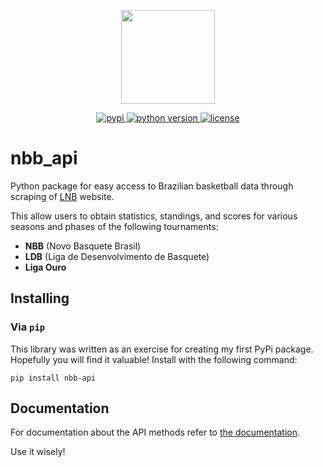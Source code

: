 <p align="center">
<img src="https://user-images.githubusercontent.com/57769272/224566374-c8c748c7-c663-489f-8b98-d7041ab4092a.png" width="150">
</p>
<p align="center">
    <a href="https://pypi.org/project/nbb-api/">
        <img src="https://img.shields.io/pypi/v/nbb-api" alt="pypi" />
    </a>
    <a href="https://pypi.org/project/nbb-api/">
        <img src="https://img.shields.io/pypi/pyversions/nbb-api" alt="python version" />
    </a>
    <a href="https://pypi.org/project/nbb-api/">
        <img src="https://img.shields.io/pypi/l/nbb-api" alt="license" />
    </a>
</p>

# nbb_api

Python package for easy access to Brazilian basketball data through scraping of [LNB](https://lnb.com.br/) website.

This allow users to obtain statistics, standings, and scores for various seasons and phases of the following tournaments:
- **NBB** (Novo Basquete Brasil)
- **LDB** (Liga de Desenvolvimento de Basquete)
- **Liga Ouro**

## Installing
### Via `pip`
This library was written as an exercise for creating my first PyPi package. Hopefully you will find it valuable!
Install with the following command:

```
pip install nbb-api
```

## Documentation
For documentation about the API methods refer to [the documentation](https://github.com/GabrielPastorello/nbb_api/blob/main/API.md).

Use it wisely!
